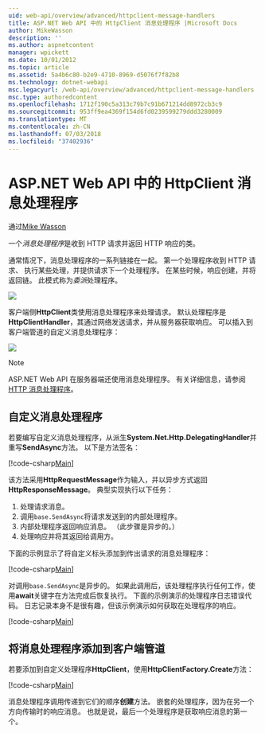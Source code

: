 ```yaml
---
uid: web-api/overview/advanced/httpclient-message-handlers
title: ASP.NET Web API 中的 HttpClient 消息处理程序 |Microsoft Docs
author: MikeWasson
description: ''
ms.author: aspnetcontent
manager: wpickett
ms.date: 10/01/2012
ms.topic: article
ms.assetid: 5a4b6c80-b2e9-4710-8969-d5076f7f82b8
ms.technology: dotnet-webapi
msc.legacyurl: /web-api/overview/advanced/httpclient-message-handlers
msc.type: authoredcontent
ms.openlocfilehash: 1712f190c5a313c79b7c91b671214dd8972cb3c9
ms.sourcegitcommit: 953ff9ea4369f154d6fd0239599279ddd3280009
ms.translationtype: MT
ms.contentlocale: zh-CN
ms.lasthandoff: 07/03/2018
ms.locfileid: "37402936"
---
```

<a name="httpclient-message-handlers-in-aspnet-web-api"></a>ASP.NET Web API 中的 HttpClient 消息处理程序
====================
通过[Mike Wasson](https://github.com/MikeWasson)

一个*消息处理程序*是收到 HTTP 请求并返回 HTTP 响应的类。

通常情况下，消息处理程序的一系列链接在一起。 第一个处理程序收到 HTTP 请求、 执行某些处理，并提供请求下一个处理程序。 在某些时候，响应创建，并将返回链。 此模式称为*委派*处理程序。

![](httpclient-message-handlers/_static/image1.png)

客户端侧**HttpClient**类使用消息处理程序来处理请求。 默认处理程序是**HttpClientHandler**，其通过网络发送请求，并从服务器获取响应。 可以插入到客户端管道的自定义消息处理程序：

![](httpclient-message-handlers/_static/image2.png)

> [!NOTE]
> ASP.NET Web API 在服务器端还使用消息处理程序。 有关详细信息，请参阅[HTTP 消息处理程序](http-message-handlers.md)。


## <a name="custom-message-handlers"></a>自定义消息处理程序

若要编写自定义消息处理程序，从派生**System.Net.Http.DelegatingHandler**并重写**SendAsync**方法。 以下是方法签名：

[!code-csharp[Main](httpclient-message-handlers/samples/sample1.cs)]

该方法采用**HttpRequestMessage**作为输入，并以异步方式返回**HttpResponseMessage**。 典型实现执行以下任务：

1. 处理请求消息。
2. 调用`base.SendAsync`将请求发送到的内部处理程序。
3. 内部处理程序返回响应消息。 （此步骤是异步的。）
4. 处理响应并将其返回给调用方。

下面的示例显示了将自定义标头添加到传出请求的消息处理程序：

[!code-csharp[Main](httpclient-message-handlers/samples/sample2.cs)]

对调用`base.SendAsync`是异步的。 如果此调用后，该处理程序执行任何工作，使用**await**关键字在方法完成后恢复执行。 下面的示例演示的处理程序日志错误代码。 日志记录本身不是很有趣，但该示例演示如何获取在处理程序的响应。

[!code-csharp[Main](httpclient-message-handlers/samples/sample3.cs?highlight=10,13)]

## <a name="adding-message-handlers-to-the-client-pipeline"></a>将消息处理程序添加到客户端管道

若要添加到自定义处理程序**HttpClient**，使用**HttpClientFactory.Create**方法：

[!code-csharp[Main](httpclient-message-handlers/samples/sample4.cs)]

消息处理程序调用传递到它们的顺序**创建**方法。 嵌套的处理程序，因为在另一个方向传输时的响应消息。 也就是说，最后一个处理程序是获取响应消息的第一个。
